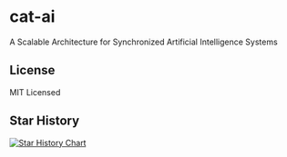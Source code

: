 # cat-ai

A Scalable Architecture for Synchronized Artificial Intelligence Systems

## License

MIT Licensed

## Star History

[![Star History Chart](https://api.star-history.com/svg?repos=chainartificialtechnologies/cat-ai&type=Date)](https://star-history.com/#chainartificialtechnologies/cat-ai&Date)
